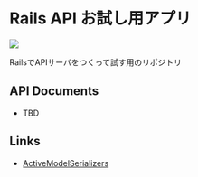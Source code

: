 # Rails API お試し用アプリ
![](https://github.com/uhsog/rails_api_practice/workflows/RailsTest/badge.svg)

RailsでAPIサーバをつくって試す用のリポジトリ

## API Documents
- TBD

## Links
- [ActiveModelSerializers](https://github.com/rails-api/active_model_serializers)
